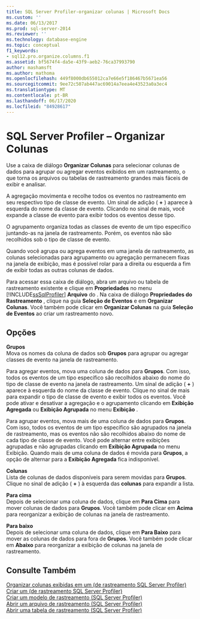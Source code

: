 ```yaml
---
title: SQL Server Profiler-organizar colunas | Microsoft Docs
ms.custom: ''
ms.date: 06/13/2017
ms.prod: sql-server-2014
ms.reviewer: ''
ms.technology: database-engine
ms.topic: conceptual
f1_keywords:
- sql12.pro.organize.columns.f1
ms.assetid: bf5674f4-da5e-43f9-aeb2-76ca37993790
author: mashamsft
ms.author: mathoma
ms.openlocfilehash: 449f8000db655012ca7e66e5f186467b5671ea56
ms.sourcegitcommit: 9ee72c507ab447ac69014a7eea4e43523a0a3ec4
ms.translationtype: MT
ms.contentlocale: pt-BR
ms.lasthandoff: 06/17/2020
ms.locfileid: "84928617"
---
```

# <a name="sql-server-profiler---organize-columns"></a>SQL Server Profiler – Organizar Colunas
  Use a caixa de diálogo **Organizar Colunas** para selecionar colunas de dados para agrupar ou agregar eventos exibidos em um rastreamento, o que torna os arquivos ou tabelas de rastreamento grandes mais fáceis de exibir e analisar.  
  
 A agregação movimenta e recolhe todos os eventos no rastreamento em seu respectivo tipo de classe de evento. Um sinal de adição ( **+** ) aparece à esquerda do nome da classe de evento. Clicando no sinal de mais, você expande a classe de evento para exibir todos os eventos desse tipo.  
  
 O agrupamento organiza todas as classes de evento de um tipo específico juntando-as na janela de rastreamento. Porém, os eventos não são recolhidos sob o tipo de classe de evento.  
  
 Quando você agrupa ou agrega eventos em uma janela de rastreamento, as colunas selecionadas para agrupamento ou agregação permanecem fixas na janela de exibição, mas é possível rolar para a direita ou esquerda a fim de exibir todas as outras colunas de dados.  
  
 Para acessar essa caixa de diálogo, abra um arquivo ou tabela de rastreamento existente e clique em **Propriedades** no menu [!INCLUDE[ssSqlProfiler](../includes/sssqlprofiler-md.md)] **Arquivo** do . Na caixa de diálogo **Propriedades do Rastreamento** , clique na guia **Seleção de Eventos** e em **Organizar Colunas**. Você também pode clicar em **Organizar Colunas** na guia **Seleção de Eventos** ao criar um rastreamento novo.  
  
## <a name="options"></a>Opções  
 **Grupos**  
 Mova os nomes da coluna de dados sob **Grupos** para agrupar ou agregar classes de evento na janela de rastreamento.  
  
 Para agregar eventos, mova uma coluna de dados para **Grupos**. Com isso, todos os eventos de um tipo específico são recolhidos abaixo do nome do tipo de classe de evento na janela de rastreamento. Um sinal de adição ( **+** ) aparece à esquerda do nome da classe de evento. Clique no sinal de mais para expandir o tipo de classe de evento e exibir todos os eventos. Você pode ativar e desativar a agregação e o agrupamento clicando em **Exibição Agregada** ou **Exibição Agrupada** no menu **Exibição** .  
  
 Para agrupar eventos, mova mais de uma coluna de dados para **Grupos**. Com isso, todos os eventos de um tipo específico são agrupados na janela de rastreamento, mas os eventos não são recolhidos abaixo do nome de cada tipo de classe de evento. Você pode alternar entre exibições agrupadas e não agrupadas clicando em **Exibição Agrupada** no menu Exibição. Quando mais de uma coluna de dados é movida para **Grupos**, a opção de alternar para a **Exibição Agregada** fica indisponível.  
  
 **Colunas**  
 Lista de colunas de dados disponíveis para serem movidas para **Grupos**. Clique no sinal de adição ( **+** ) à esquerda das **colunas** para expandir a lista.  
  
 **Para cima**  
 Depois de selecionar uma coluna de dados, clique em **Para Cima** para mover colunas de dados para **Grupos**. Você também pode clicar em **Acima** para reorganizar a exibição de colunas na janela de rastreamento.  
  
 **Para baixo**  
 Depois de selecionar uma coluna de dados, clique em **Para Baixo** para mover as colunas de dados para fora de **Grupos**. Você também pode clicar em **Abaixo** para reorganizar a exibição de colunas na janela de rastreamento.  
  
## <a name="see-also"></a>Consulte Também  
 [Organizar colunas exibidas em um &#40;de rastreamento SQL Server Profiler&#41;](../tools/sql-server-profiler/organize-columns-displayed-in-a-trace-sql-server-profiler.md)   
 [Criar um &#40;de rastreamento SQL Server Profiler&#41;](../tools/sql-server-profiler/create-a-trace-sql-server-profiler.md)   
 [Criar um modelo de rastreamento &#40;SQL Server Profiler&#41;](../tools/sql-server-profiler/create-a-trace-template-sql-server-profiler.md)   
 [Abrir um arquivo de rastreamento &#40;SQL Server Profiler&#41;](../tools/sql-server-profiler/open-a-trace-file-sql-server-profiler.md)   
 [Abrir uma tabela de rastreamento &#40;SQL Server Profiler&#41;](../tools/sql-server-profiler/open-a-trace-table-sql-server-profiler.md)  
  
  
